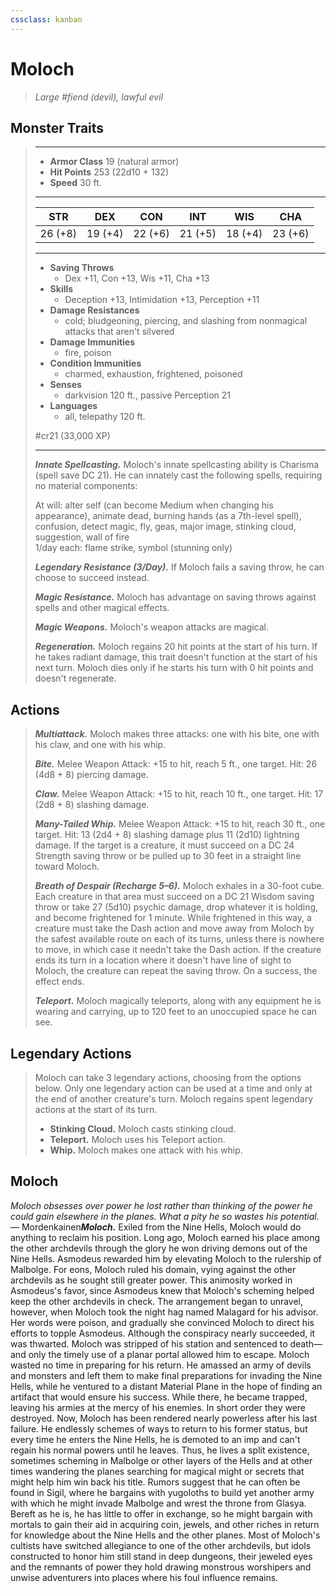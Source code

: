 ```yaml
---
cssclass: kanban
---
```


# Moloch
>*Large #fiend (devil), lawful evil*
## Monster Traits
>___
>- **Armor Class** 19 (natural armor)
>- **Hit Points** 253 (22d10 + 132)
>- **Speed** 30 ft.
>___
>|STR|DEX|CON|INT|WIS|CHA|
>|:---:|:---:|:---:|:---:|:---:|:---:|
>|26 (+8)|19 (+4)|22 (+6)|21 (+5)|18 (+4)|23 (+6)|
>___
>- **Saving Throws**
>	 - Dex +11, Con +13, Wis +11, Cha +13
>- **Skills**
>	 - Deception +13, Intimidation +13, Perception +11
>- **Damage Resistances**
>	 - cold; bludgeoning, piercing, and slashing from nonmagical attacks that aren't silvered
>- **Damage Immunities**
>	 - fire, poison
>- **Condition Immunities**
>	 - charmed, exhaustion, frightened, poisoned
>- **Senses**
>	 - darkvision 120 ft., passive Perception 21
>- **Languages**
>	 - all, telepathy 120 ft.
>
> #cr21 (33,000 XP)
>___
>***Innate Spellcasting.*** Moloch's innate spellcasting ability is Charisma (spell save DC 21). He can innately cast the following spells, requiring no material components:  
>
>At will: alter self (can become Medium when changing his appearance), animate dead, burning hands (as a 7th-level spell), confusion, detect magic, fly, geas, major image, stinking cloud, suggestion, wall of fire  
>1/day each: flame strike, symbol (stunning only)  
>
>
>***Legendary Resistance (3/Day).*** If Moloch fails a saving throw, he can choose to succeed instead.  
>
>***Magic Resistance.*** Moloch has advantage on saving throws against spells and other magical effects.  
>
>***Magic Weapons.*** Moloch's weapon attacks are magical.  
>
>***Regeneration.*** Moloch regains 20 hit points at the start of his turn. If he takes radiant damage, this trait doesn't function at the start of his next turn. Moloch dies only if he starts his turn with 0 hit points and doesn't regenerate.  
>
## Actions
>***Multiattack.*** Moloch makes three attacks: one with his bite, one with his claw, and one with his whip.  
>
>***Bite.*** Melee Weapon Attack: +15 to hit, reach 5 ft., one target. Hit: 26 (4d8 + 8) piercing damage.  
>
>***Claw.*** Melee Weapon Attack: +15 to hit, reach 10 ft., one target. Hit: 17 (2d8 + 8) slashing damage.  
>
>***Many-Tailed Whip.*** Melee Weapon Attack: +15 to hit, reach 30 ft., one target. Hit: 13 (2d4 + 8) slashing damage plus 11 (2d10) lightning damage. If the target is a creature, it must succeed on a DC 24 Strength saving throw or be pulled up to 30 feet in a straight line toward Moloch.  
>
>***Breath of Despair (Recharge 5–6).*** Moloch exhales in a 30-foot cube. Each creature in that area must succeed on a DC 21 Wisdom saving throw or take 27 (5d10) psychic damage, drop whatever it is holding, and become frightened for 1 minute. While frightened in this way, a creature must take the Dash action and move away from Moloch by the safest available route on each of its turns, unless there is nowhere to move, in which case it needn't take the Dash action. If the creature ends its turn in a location where it doesn't have line of sight to Moloch, the creature can repeat the saving throw. On a success, the effect ends.  
>
>***Teleport.*** Moloch magically teleports, along with any equipment he is wearing and carrying, up to 120 feet to an unoccupied space he can see.  
>
## Legendary Actions
>Moloch can take 3 legendary actions, choosing from the options below. Only one legendary action can be used at a time and only at the end of another creature's turn. Moloch regains spent legendary actions at the start of its turn.
>
>- **Stinking Cloud.**
> Moloch casts stinking cloud.
>- **Teleport.**
> Moloch uses his Teleport action.
>- **Whip.**
> Moloch makes one attack with his whip.
## Moloch
*Moloch obsesses over power he lost rather than thinking of the power he could gain elsewhere in the planes. What a pity he so wastes his potential.*— Mordenkainen***Moloch.*** Exiled from the Nine Hells, Moloch would do anything to reclaim his position. Long ago, Moloch earned his place among the other archdevils through the glory he won driving demons out of the Nine Hells. Asmodeus rewarded him by elevating Moloch to the rulership of Malbolge.
For eons, Moloch ruled his domain, vying against the other archdevils as he sought still greater power. This animosity worked in Asmodeus's favor, since Asmodeus knew that Moloch's scheming helped keep the other archdevils in check. The arrangement began to unravel, however, when Moloch took the night hag named Malagard for his advisor. Her words were poison, and gradually she convinced Moloch to direct his efforts to topple Asmodeus.
Although the conspiracy nearly succeeded, it was thwarted. Moloch was stripped of his station and sentenced to death—and only the timely use of a planar portal allowed him to escape.
Moloch wasted no time in preparing for his return. He amassed an army of devils and monsters and left them to make final preparations for invading the Nine Hells, while he ventured to a distant Material Plane in the hope of finding an artifact that would ensure his success. While there, he became trapped, leaving his armies at the mercy of his enemies. In short order they were destroyed.
Now, Moloch has been rendered nearly powerless after his last failure. He endlessly schemes of ways to return to his former status, but every time he enters the Nine Hells, he is demoted to an imp and can't regain his normal powers until he leaves. Thus, he lives a split existence, sometimes scheming in Malbolge or other layers of the Hells and at other times wandering the planes searching for magical might or secrets that might help him win back his title.
Rumors suggest that he can often be found in Sigil, where he bargains with yugoloths to build yet another army with which he might invade Malbolge and wrest the throne from Glasya. Bereft as he is, he has little to offer in exchange, so he might bargain with mortals to gain their aid in acquiring coin, jewels, and other riches in return for knowledge about the Nine Hells and the other planes.
Most of Moloch's cultists have switched allegiance to one of the other archdevils, but idols constructed to honor him still stand in deep dungeons, their jeweled eyes and the remnants of power they hold drawing monstrous worshipers and unwise adventurers into places where his foul influence remains.
